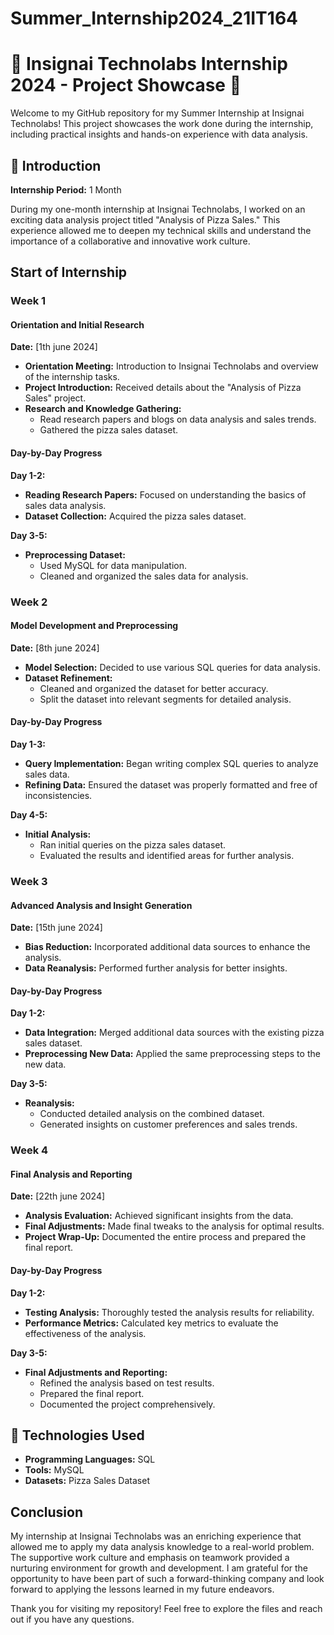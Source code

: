# Summer_Internship2024_21IT164
# 🌟 Insignai Technolabs Internship 2024 - Project Showcase 🌟

Welcome to my GitHub repository for my Summer Internship at Insignai Technolabs! This project showcases the work done during the internship, including practical insights and hands-on experience with data analysis.


## 🚀 Introduction
**Internship Period:** 1 Month

During my one-month internship at Insignai Technolabs, I worked on an exciting data analysis project titled "Analysis of Pizza Sales." This experience allowed me to deepen my technical skills and understand the importance of a collaborative and innovative work culture.

## Start of Internship

### Week 1
#### Orientation and Initial Research
**Date:** [1th june 2024]

- **Orientation Meeting:** Introduction to Insignai Technolabs and overview of the internship tasks.
- **Project Introduction:** Received details about the "Analysis of Pizza Sales" project.
- **Research and Knowledge Gathering:**
  - Read research papers and blogs on data analysis and sales trends.
  - Gathered the pizza sales dataset.

#### Day-by-Day Progress
**Day 1-2:**

- **Reading Research Papers:** Focused on understanding the basics of sales data analysis.
- **Dataset Collection:** Acquired the pizza sales dataset.

**Day 3-5:**

- **Preprocessing Dataset:**
  - Used MySQL for data manipulation.
  - Cleaned and organized the sales data for analysis.

### Week 2

#### Model Development and Preprocessing
**Date:** [8th june 2024]

- **Model Selection:** Decided to use various SQL queries for data analysis.
- **Dataset Refinement:**
  - Cleaned and organized the dataset for better accuracy.
  - Split the dataset into relevant segments for detailed analysis.

#### Day-by-Day Progress
**Day 1-3:**

- **Query Implementation:** Began writing complex SQL queries to analyze sales data.
- **Refining Data:** Ensured the dataset was properly formatted and free of inconsistencies.

**Day 4-5:**

- **Initial Analysis:**
  - Ran initial queries on the pizza sales dataset.
  - Evaluated the results and identified areas for further analysis.

### Week 3

#### Advanced Analysis and Insight Generation
**Date:** [15th june 2024]

- **Bias Reduction:** Incorporated additional data sources to enhance the analysis.
- **Data Reanalysis:** Performed further analysis for better insights.

#### Day-by-Day Progress
**Day 1-2:**

- **Data Integration:** Merged additional data sources with the existing pizza sales dataset.
- **Preprocessing New Data:** Applied the same preprocessing steps to the new data.

**Day 3-5:**

- **Reanalysis:**
  - Conducted detailed analysis on the combined dataset.
  - Generated insights on customer preferences and sales trends.

### Week 4

#### Final Analysis and Reporting
**Date:** [22th june 2024]

- **Analysis Evaluation:** Achieved significant insights from the data.
- **Final Adjustments:** Made final tweaks to the analysis for optimal results.
- **Project Wrap-Up:** Documented the entire process and prepared the final report.

#### Day-by-Day Progress
**Day 1-2:**

- **Testing Analysis:** Thoroughly tested the analysis results for reliability.
- **Performance Metrics:** Calculated key metrics to evaluate the effectiveness of the analysis.

**Day 3-5:**

- **Final Adjustments and Reporting:**
  - Refined the analysis based on test results.
  - Prepared the final report.
  - Documented the project comprehensively.

## 📝 Technologies Used
- **Programming Languages:** SQL
- **Tools:** MySQL
- **Datasets:** Pizza Sales Dataset

## Conclusion

My internship at Insignai Technolabs was an enriching experience that allowed me to apply my data analysis knowledge to a real-world problem. The supportive work culture and emphasis on teamwork provided a nurturing environment for growth and development. I am grateful for the opportunity to have been part of such a forward-thinking company and look forward to applying the lessons learned in my future endeavors.

Thank you for visiting my repository! Feel free to explore the files and reach out if you have any questions.
